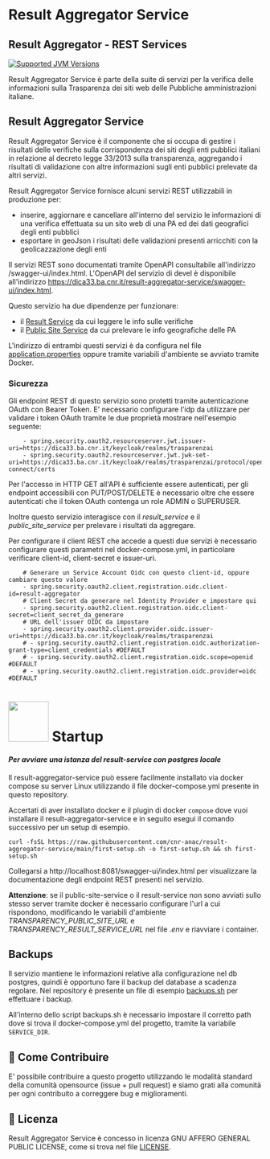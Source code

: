 # Result Aggregator Service
## Result Aggregator - REST Services

[![Supported JVM Versions](https://img.shields.io/badge/JVM-21-brightgreen.svg?style=for-the-badge&logo=Java)](https://openjdk.java.net/install/)

Result Aggregator Service è parte della suite di servizi per la verifica delle informazioni sulla
Trasparenza dei siti web delle Pubbliche amministrazioni italiane.
 
## Result Aggregator Service

Result Aggregator Service è il componente che si occupa di gestire i risultati delle verifiche 
sulla corrispondenza dei siti degli enti pubblici italiani in relazione al decreto legge 33/2013 
sulla transparenza, aggregando i risultati di validazione con altre informazioni sugli enti pubblici prelevate
da altri servizi.

Result Aggregator Service fornisce alcuni servizi REST utilizzabili in produzione per:

 - inserire, aggiornare e cancellare all'interno del servizio le informazioni di una verifica 
   effettuata su un sito web di una PA ed dei dati geografici degli enti pubblici
 - esportare in geoJson i risultati delle validazioni presenti arricchiti con la geolicazzazione degli enti

II servizi REST sono documentati tramite OpenAPI consultabile all'indirizzo /swagger-ui/index.html.
L'OpenAPI del servizio di devel è disponibile all'indirizzo https://dica33.ba.cnr.it/result-aggregator-service/swagger-ui/index.html.

Questo servizio ha due dipendenze per funzionare:
 - il [Result Service](https://github.com/cnr-anac/result-service) da cui leggere le info sulle verifiche
 - il [Public Site Service](https://github.com/cnr-anac/public-sites-service) da cui prelevare le info geografiche delle PA

L'indirizzo di entrambi questi servizi è da configura nel file [application.properties](https://github.com/cnr-anac/result-aggregator-service/blob/main/src/main/resources/application.properties) oppure tramite variabili d'ambiente
se avviato tramite Docker.

### Sicurezza

Gli endpoint REST di questo servizio sono protetti tramite autenticazione OAuth con Bearer Token.
E' necessario configurare l'idp da utilizzare per validare i token OAuth tramite le due proprietà
mostrare nell'esempio seguente:

```
    - spring.security.oauth2.resourceserver.jwt.issuer-uri=https://dica33.ba.cnr.it/keycloak/realms/trasparenzai
    - spring.security.oauth2.resourceserver.jwt.jwk-set-uri=https://dica33.ba.cnr.it/keycloak/realms/trasparenzai/protocol/openid-connect/certs
```

Per l'accesso in HTTP GET all'API è sufficiente essere autenticati, per gli endpoint accessibili
con PUT/POST/DELETE è necessario oltre che essere autenticati che il token OAuth contenga un 
role ADMIN o SUPERUSER.

Inoltre questo servizio interagisce con il _result_service_ e il _public_site_service_ per prelevare
i risultati da aggregare.

Per configurare il client REST che accede a questi due servizi è necessario configurare questi 
parametri nel docker-compose.yml, in particolare verificare client-id, client-secret e issuer-uri.

```
    # Generare un Service Account Oidc con questo client-id, oppure cambiare questo valore
    - spring.security.oauth2.client.registration.oidc.client-id=result-aggregator
    # Client Secret da generare nel Identity Provider e impostare qui
    - spring.security.oauth2.client.registration.oidc.client-secret=client_secret_da_generare
    # URL dell'issuer OIDC da impostare
    - spring.security.oauth2.client.provider.oidc.issuer-uri=https://dica33.ba.cnr.it/keycloak/realms/trasparenzai
    # - spring.security.oauth2.client.registration.oidc.authorization-grant-type=client_credentials #DEFAULT
    # - spring.security.oauth2.client.registration.oidc.scope=openid #DEFAULT
    # - spring.security.oauth2.client.registration.oidc.provider=oidc #DEFAULT
```

# <img src="https://www.docker.com/wp-content/uploads/2021/10/Moby-logo-sm.png" width=80> Startup

#### _Per avviare una istanza del result-service con postgres locale_

Il result-aggregator-service può essere facilmente installato via docker compose su server Linux utilizzando il file 
docker-compose.yml presente in questo repository.

Accertati di aver installato docker e il plugin di docker `compose` dove vuoi installare il result-aggregator-service e 
in seguito esegui il comando successivo per un setup di esempio.

```
curl -fsSL https://raw.githubusercontent.com/cnr-anac/result-aggregator-service/main/first-setup.sh -o first-setup.sh && sh first-setup.sh
```

Collegarsi a http://localhost:8081/swagger-ui/index.html per visualizzare la documentazione degli endpoint REST presenti nel servizio.

**Attenzione**: se il public-site-service o il result-service non sono avviati sullo stesso server tramite docker è necessario
configurare l'url a cui rispondono, modificando le variabili d'ambiente *TRANSPARENCY_PUBLIC_SITE_URL* e *TRANSPARENCY_RESULT_SERVICE_URL* nel file *.env* e riavviare i container.

## Backups

Il servizio mantiene le informazioni relative alla configurazione nel db postgres, quindi è opportuno fare il backup
del database a scadenza regolare. Nel repository è presente un file di esempio [backups.sh](https://github.com/cnr-anac/result-aggregator-service/blob/main/backups.sh) per effettuare i backup.

All'interno dello script backups.sh è necessario impostare il corretto path dove si trova il docker-compose.yml del progetto, tramite la variabile `SERVICE_DIR`.

## 👏 Come Contribuire 

E' possibile contribuire a questo progetto utilizzando le modalità standard della comunità opensource 
(issue + pull request) e siamo grati alla comunità per ogni contribuito a correggere bug e miglioramenti.

## 📄 Licenza

Result Aggregator Service è concesso in licenza GNU AFFERO GENERAL PUBLIC LICENSE, come si trova 
nel file [LICENSE][l].

[l]: https://github.com/cnr-anac/result-aggregator-service/blob/master/LICENSE

